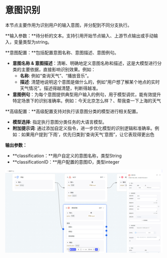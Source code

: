 # 意图识别

本节点主要作用为识别用户的输入意图，并分配到不同分支执行。

**输入参数：**待分析的文本。支持引用开始节点输入、上游节点输出或手动输入，变量类型为string。

**意图配置：**包括配置意图名称、意图描述、意图例句。

- **意图名称 & 意图描述**：清晰、明确地定义意图名称和描述，这是大模型进行分类的主要依据，直接影响识别效果。例如：
  - **名称**: 例如“查询天气”、“播放音乐”。
  - **描述**: 清楚地说明这个意图是做什么的，例如“用户想了解某个地点的实时天气情况”。描述得越清楚，判断得越准。
- **意图例句**：为每个意图提供典型用户输入的例句，用于模型调优，能有效提升特定场景下的识别准确率。例如：今天北京怎么样？、帮我查一下上海的天气

**高级配置：**高级配置支持对执行该意图分类的模型进行相关配置。

- **模型选择**: 指定执行意图分类任务的大语言模型。
- **附加提示词**: 通过添加自定义指令，进一步优化模型的识别逻辑和准确率。例如：如果用户提到‘下雨’，优先归类到‘查询天气’意图”，让它表现得更出色

**输出参数：**

- **classification：**用户自定义的意图名称，类型String
- **classificationID：**用户配置的意图ID，类型integer

![image-20250725152208980](assets/image-20250725152208980.png)
